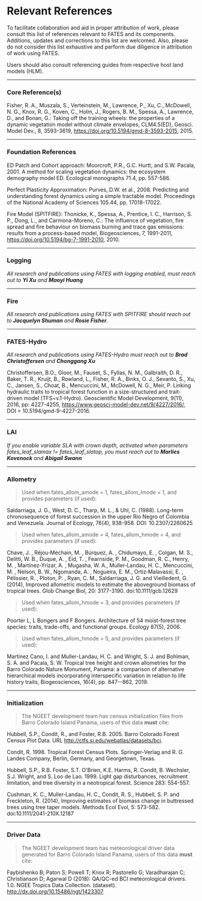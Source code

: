 # Relevant References

To facilitate collaboration and aid in proper attribution of work, please consult this list of references relevant to FATES and its components.  Additions, updates and corrections to this list are welcomed.  Also, please do not consider this list exhaustive and perform due diligence in attribution of work using FATES.

Users should also consult referencing guides from respective host land models (HLM).

---------------------

### Core Reference(s)

Fisher, R. A., Muszala, S., Verteinstein, M., Lawrence, P., Xu, C., McDowell, N. G., Knox, R. G., Koven, C., Holm, J., Rogers, B. M., Spessa, A., Lawrence, D., and Bonan, G.: Taking off the training wheels: the properties of a dynamic vegetation model without climate envelopes, CLM4.5(ED), Geosci. Model Dev., 8, 3593-3619, https://doi.org/10.5194/gmd-8-3593-2015, 2015.

---------------------


### Foundation References


ED Patch and Cohort approach: Moorcroft, P.R., G.C. Hurtt, and S.W. Pacala, 2001. A method for scaling vegetation dynamics: the ecosystem demography model ED. Ecological monographs 71.4, pp. 557-586.

Perfect Plasticity Approximation: Purves, D.W. et al.,  2008. Predicting and understanding forest dynamics using a simple tractable model. Proceedings of the National Academy of Sciences 105.44, pp. 17018-17022.

Fire Model (SPITFIRE): Thonicke, K., Spessa, A., Prentice, I. C., Harrison, S. P., Dong, L., and Carmona-Moreno, C.: The influence of vegetation, fire spread and fire behaviour on biomass burning and trace gas emissions: results from a process-based model, Biogeosciences, 7, 1991-2011, https://doi.org/10.5194/bg-7-1991-2010, 2010.

---------------------


### Logging

_All research and publications using FATES with logging enabled, must reach out to **Yi Xu** and **Maoyi Huang**_

---------------------

### Fire

_All research and publications using FATES with SPITFIRE should reach out to **Jacquelyn Shuman** and **Rosie Fisher**._


---------------------


### FATES-Hydro 

_All research and publications using FATES-Hydro must reach out to **Brad Christoffersen** and **Chonggang Xu**_

Christoffersen, B.O., Gloor, M., Fauset, S., Fyllas, N. M., Galbraith, D. R., Baker, T. R., Kruijt, B., Rowland, L., Fisher, R. A., Binks, O. J., Sevanto, S., Xu, C., Jansen, S., Choat, B., Mencuccini, M., McDowell, N. G., Meir, P. Linking hydraulic traits to tropical forest function in a size-structured and trait-driven model (TFS~v.1-Hydro). Geoscientific Model Development, 9(11), 2016, pp: 4227-4255, https://www.geosci-model-dev.net/9/4227/2016/, DOI = 10.5194/gmd-9-4227-2016.

---------------------

### LAI

_If you enable variable SLA with crown depth, activated when parameters fates_leaf_slamax != fates_leaf_slatop, you must reach out to **Marlies Kovenock** and **Abigail Swann**_

---------------------

### Allometry

> Used when fates_allom_amode = 1, fates_allom_lmode = 1, and provides parameters (if used):

Saldarriaga, J. G., West, D. C., Tharp, M. L., & Uhl, C. (1988). Long-term chronosequence of forest succession in the upper Rio Negro of Colombia and Venezuela. Journal of Ecology, 76(4), 938-958. DOI: 10.2307/2260625

> Used when fates_allom_amode = 4, fates_allom_hmode = 4, and provides parameters (if used):

Chave, J. , Réjou‐Méchain, M. , Búrquez, A. , Chidumayo, E. , Colgan, M. S., Delitti, W. B., Duque, A. , Eid, T. , Fearnside, P. M., Goodman, R. C., Henry, M. , Martínez‐Yrízar, A. , Mugasha, W. A., Muller‐Landau, H. C., Mencuccini, M. , Nelson, B. W., Ngomanda, A. , Nogueira, E. M., Ortiz‐Malavassi, E. , Pélissier, R. , Ploton, P. , Ryan, C. M., Saldarriaga, J. G. and Vieilledent, G. (2014), Improved allometric models to estimate the aboveground biomass of tropical trees. Glob Change Biol, 20: 3177-3190. doi:10.1111/gcb.12629

> Used when fates_allom_hmode = 3, and provides parameters (if used):

Poorter L, L Bongers and F Bongers.  Architecture of 54 moist-forest tree species: traits, trade-offs, and functional groups.  Ecology 87(5), 2006.

> Used when fates_allom_hmode = 5, and provides parameters (if used):

Martinez Cano, I. and Muller-Landau, H. C. and Wright, S. J. and Bohlman, S. A. and Pacala, S. W. Tropical tree height and crown allometries for the Barro Colorado Nature Monument, Panama: a comparison of alternative hierarchical models incorporating interspecific variation in relation to life history traits, Biogeosciences, 16(4), pp. 847--862, 2019.

---------------------

### Initialization

> The NGEET development team has census initialization files from Barro Colorado Island Panama, users of this data **must** cite:

Hubbell, S.P., Condit, R., and Foster, R.B. 2005. Barro Colorado Forest Census Plot Data. URL http://ctfs.si.edu/webatlas/datasets/bci. 

Condit, R. 1998. Tropical Forest Census Plots. Springer-Verlag and R. G. Landes Company, Berlin, Germany, and Georgetown, Texas. 

Hubbell, S.P., R.B. Foster, S.T. O'Brien, K.E. Harms, R. Condit, B. Wechsler, S.J. Wright, and S. Loo de Lao. 1999. Light gap disturbances, recruitment limitation, and tree diversity in a neotropical forest. Science 283: 554-557. 

Cushman, K. C., Muller‐Landau, H. C., Condit, R. S., Hubbell, S. P. and Freckleton, R. (2014), Improving estimates of biomass change in buttressed trees using tree taper models. Methods Ecol Evol, 5: 573-582. doi:10.1111/2041-210X.12187

---------------------


### Driver Data

> The NGEET development team has meteorological driver data generated for Barro Colorado Island Panama, users of this data **must** cite:

Faybishenko B; Paton S; Powell T; Knox R; Pastorello G; Varadharajan C; Christianson D; Agarwal D (2018): QA/QC-ed BCI meteorological drivers. 1.0. NGEE Tropics Data Collection. (dataset). http://dx.doi.org/10.15486/ngt/1423307